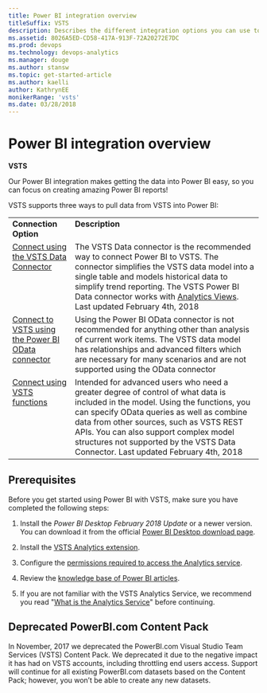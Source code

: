 ```yaml
---
title: Power BI integration overview 
titleSuffix: VSTS 
description: Describes the different integration options you can use to connect to Power BI to access the Analytics Service for Visual Studio Team Services
ms.assetid: 8026A5ED-CD58-417A-913F-72A20272E7DC
ms.prod: devops
ms.technology: devops-analytics
ms.manager: douge
ms.author: stansw
ms.topic: get-started-article
ms.author: kaelli
author: KathrynEE
monikerRange: 'vsts'
ms.date: 03/28/2018
---
```


# Power BI integration overview

**VSTS**

Our Power BI integration makes getting the data into Power BI easy, so you can focus on creating amazing Power BI reports!

VSTS supports three ways to pull data from VSTS into Power BI:

<table width="90%">
<tbody valign="top">
    <tr>
        <td width="25%"><b>Connection Option</td>
        <td><b>Description</td>
    </tr>
    <tr>
        <td><a href="data-connector-connect.md">Connect using the VSTS Data Connector</href></td>
        <td>The VSTS Data connector is the recommended way to connect Power BI to VSTS. The connector simplifies the VSTS data model into a single table and models historical data to simplify trend reporting.
        The VSTS Power BI Data connector works with <a href="../analytics/what-are-analytics-views.md">Analytics Views</href></a>. Last updated February 4th, 2018</td>
    </tr>
    <tr>
        <td><a href="access-analytics-power-bi.md">Connect to VSTS using the Power BI OData connector</href></td>
        <td>Using the Power BI OData connector is not recommended for anything other than analysis of current work items. The VSTS data model has relationships and advanced filters which are necessary for many scenarios and are not supported using the OData connector</td>
    </tr>
    <tr>
        <td><a href="data-connector-functions.md">Connect using VSTS functions</href></td>
        <td>Intended for advanced users who need a greater degree of control of what data is included in the model. Using the functions, you can specify OData queries as well as combine data from other sources, such as VSTS REST APIs. You can also support complex model structures not supported by the VSTS Data Connector. 
        Last updated February 4th, 2018</td>
    </tr>
</tbody>
</table>

## Prerequisites
Before you get started using Power BI with VSTS, make sure you have completed the following steps:

1. Install the *Power BI Desktop* *February 2018 Update* or a newer version. You can download it from the official [Power BI Desktop download page](https://powerbi.microsoft.com/desktop).

2. Install the [VSTS Analytics extension](https://marketplace.visualstudio.com/items?itemName=ms.vss-analytics).

3. Configure the [permissions required to access the Analytics service](../analytics/analytics-security.md).

4. Review the [knowledge base of Power BI articles](https://powerbi.microsoft.com/en-us/documentation/powerbi-landing-page/).

5. If you are not familiar with the VSTS Analytics Service, we recommend you read "[What is the Analytics Service](../analytics/what-is-analytics.md)" before continuing.

## Deprecated PowerBI.com Content Pack
In November, 2017 we deprecated the PowerBI.com Visual Studio Team Services (VSTS) Content Pack. We deprecated it due to the negative impact it has had on VSTS accounts, including throttling end users access. Support will continue for all existing PowerBI.com datasets based on the Content Pack; however, you won’t be able to create any new datasets.

